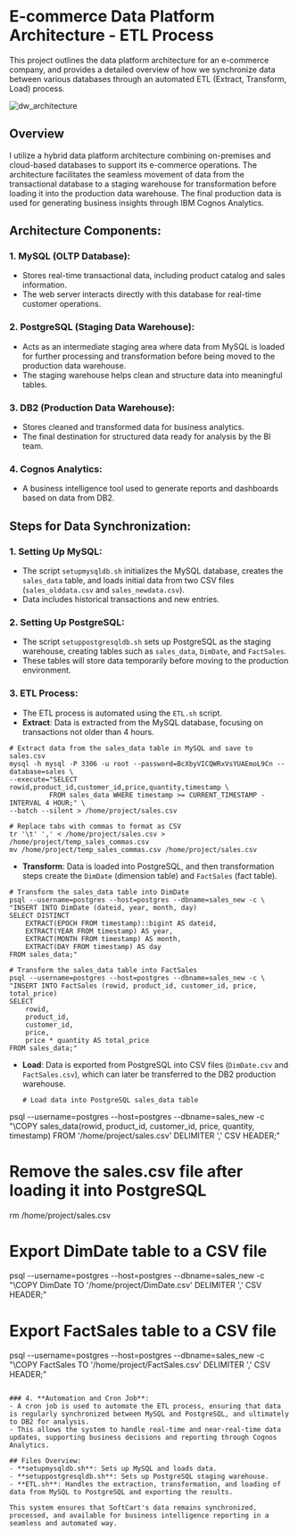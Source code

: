 # E-commerce Data Platform Architecture - ETL Process

This project outlines the data platform architecture for an e-commerce company, and provides a detailed overview of how we synchronize data between various databases through an automated ETL (Extract, Transform, Load) process.

![dw_architecture](https://github.com/user-attachments/assets/f8f39206-451a-487e-9d73-612bd00d42d2)

## Overview

I utilize a hybrid data platform architecture combining on-premises and cloud-based databases to support its e-commerce operations. The architecture facilitates the seamless movement of data from the transactional database to a staging warehouse for transformation before loading it into the production data warehouse. The final production data is used for generating business insights through IBM Cognos Analytics.

## Architecture Components:

### 1. **MySQL (OLTP Database)**:
- Stores real-time transactional data, including product catalog and sales information.
- The web server interacts directly with this database for real-time customer operations.

### 2. **PostgreSQL (Staging Data Warehouse)**:
- Acts as an intermediate staging area where data from MySQL is loaded for further processing and transformation before being moved to the production data warehouse.
- The staging warehouse helps clean and structure data into meaningful tables.

### 3. **DB2 (Production Data Warehouse)**:
- Stores cleaned and transformed data for business analytics.
- The final destination for structured data ready for analysis by the BI team.

### 4. **Cognos Analytics**:
- A business intelligence tool used to generate reports and dashboards based on data from DB2.

## Steps for Data Synchronization:

### 1. **Setting Up MySQL**:
- The script `setupmysqldb.sh` initializes the MySQL database, creates the `sales_data` table, and loads initial data from two CSV files (`sales_olddata.csv` and `sales_newdata.csv`).
- Data includes historical transactions and new entries.


### 2. **Setting Up PostgreSQL**:
- The script `setuppostgresqldb.sh` sets up PostgreSQL as the staging warehouse, creating tables such as `sales_data`, `DimDate`, and `FactSales`.
- These tables will store data temporarily before moving to the production environment.

### 3. **ETL Process**:
- The ETL process is automated using the `ETL.sh` script.
- **Extract**: Data is extracted from the MySQL database, focusing on transactions not older than 4 hours.
```
# Extract data from the sales_data table in MySQL and save to sales.csv
mysql -h mysql -P 3306 -u root --password=BcXbyVICQWRxVsYUAEmoL9Cn --database=sales \
--execute="SELECT rowid,product_id,customer_id,price,quantity,timestamp \
          FROM sales_data WHERE timestamp >= CURRENT_TIMESTAMP - INTERVAL 4 HOUR;" \
--batch --silent > /home/project/sales.csv

# Replace tabs with commas to format as CSV
tr '\t' ',' < /home/project/sales.csv > /home/project/temp_sales_commas.csv
mv /home/project/temp_sales_commas.csv /home/project/sales.csv
```
- **Transform**: Data is loaded into PostgreSQL, and then transformation steps create the `DimDate` (dimension table) and `FactSales` (fact table).
```
# Transform the sales_data table into DimDate
psql --username=postgres --host=postgres --dbname=sales_new -c \
"INSERT INTO DimDate (dateid, year, month, day)
SELECT DISTINCT
    EXTRACT(EPOCH FROM timestamp)::bigint AS dateid,
    EXTRACT(YEAR FROM timestamp) AS year,
    EXTRACT(MONTH FROM timestamp) AS month,
    EXTRACT(DAY FROM timestamp) AS day
FROM sales_data;"

# Transform the sales_data table into FactSales
psql --username=postgres --host=postgres --dbname=sales_new -c \
"INSERT INTO FactSales (rowid, product_id, customer_id, price, total_price)
SELECT 
    rowid, 
    product_id, 
    customer_id,
    price,
    price * quantity AS total_price
FROM sales_data;"
```
- **Load**: Data is exported from PostgreSQL into CSV files (`DimDate.csv` and `FactSales.csv`), which can later be transferred to the DB2 production warehouse.
  ```
  # Load data into PostgreSQL sales_data table
psql --username=postgres --host=postgres --dbname=sales_new -c "\COPY sales_data(rowid, product_id, customer_id, price, quantity, timestamp) FROM '/home/project/sales.csv' DELIMITER ',' CSV HEADER;"

# Remove the sales.csv file after loading it into PostgreSQL
rm /home/project/sales.csv

# Export DimDate table to a CSV file
psql --username=postgres --host=postgres --dbname=sales_new -c \
"\COPY DimDate TO '/home/project/DimDate.csv' DELIMITER ',' CSV HEADER;"

# Export FactSales table to a CSV file
psql --username=postgres --host=postgres --dbname=sales_new -c \
"\COPY FactSales TO '/home/project/FactSales.csv' DELIMITER ',' CSV HEADER;"
  ```

### 4. **Automation and Cron Job**:
- A cron job is used to automate the ETL process, ensuring that data is regularly synchronized between MySQL and PostgreSQL, and ultimately to DB2 for analysis.
- This allows the system to handle real-time and near-real-time data updates, supporting business decisions and reporting through Cognos Analytics.

## Files Overview:
- **setupmysqldb.sh**: Sets up MySQL and loads data.
- **setuppostgresqldb.sh**: Sets up PostgreSQL staging warehouse.
- **ETL.sh**: Handles the extraction, transformation, and loading of data from MySQL to PostgreSQL and exporting the results.

This system ensures that SoftCart's data remains synchronized, processed, and available for business intelligence reporting in a seamless and automated way.

